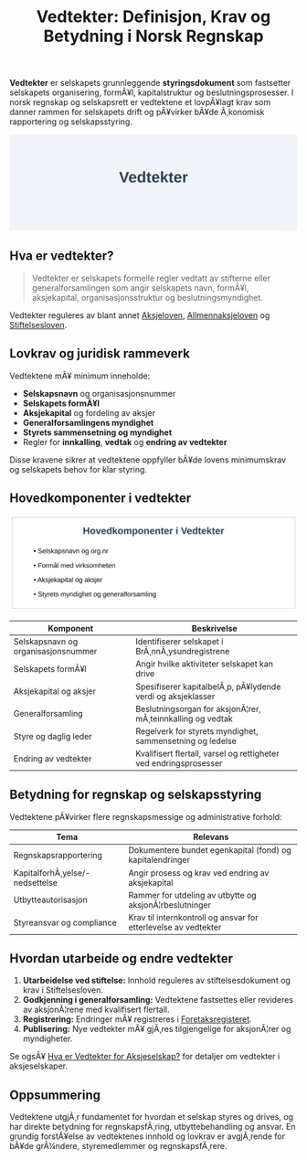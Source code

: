 ﻿---
title: "Vedtekter: Definisjon, Krav og Betydning i Norsk Regnskap"
meta_title: "Vedtekter: Definisjon, Krav og Betydning i Norsk Regnskap"
meta_description: '**Vedtekter** er selskapets grunnleggende **styringsdokument** som fastsetter selskapets organisering, formÃ¥l, kapitalstruktur og beslutningsprosesser. I norsk...'
slug: vedtekter
type: blog
layout: pages/single
---

**Vedtekter** er selskapets grunnleggende **styringsdokument** som fastsetter selskapets organisering, formÃ¥l, kapitalstruktur og beslutningsprosesser. I norsk regnskap og selskapsrett er vedtektene et lovpÃ¥lagt krav som danner rammen for selskapets drift og pÃ¥virker bÃ¥de Ã¸konomisk rapportering og selskapsstyring.

![Illustrasjon av vedtekter-begrep](vedtekter-image.svg)

## Hva er vedtekter?

> Vedtekter er selskapets formelle regler vedtatt av stifterne eller generalforsamlingen som angir selskapets navn, formÃ¥l, aksjekapital, organisasjonsstruktur og beslutningsmyndighet.

Vedtekter reguleres av blant annet [Aksjeloven](/blogs/regnskap/hva-er-aksjeloven "Hva er Aksjeloven? Regler for Aksjeselskaper i Norge"), [Allmennaksjeloven](/blogs/regnskap/hva-er-asa "Hva er ASA? Allmennaksjeselskap i Norge") og [Stiftelsesloven](/blogs/regnskap/hva-er-stiftelse "Hva er Stiftelse? En guide til stiftelsesprosessen").

## Lovkrav og juridisk rammeverk

Vedtektene mÃ¥ minimum inneholde:

* **Selskapsnavn** og organisasjonsnummer
* **Selskapets formÃ¥l**
* **Aksjekapital** og fordeling av aksjer
* **Generalforsamlingens myndighet**
* **Styrets sammensetning og myndighet**
* Regler for **innkalling**, **vedtak** og **endring av vedtekter**

Disse kravene sikrer at vedtektene oppfyller bÃ¥de lovens minimumskrav og selskapets behov for klar styring.

## Hovedkomponenter i vedtekter

![Hovedkomponenter i vedtekter](vedtekter-components.svg)

| Komponent                         | Beskrivelse                                                    |
|-----------------------------------|----------------------------------------------------------------|
| Selskapsnavn og organisasjonsnummer | Identifiserer selskapet i BrÃ¸nnÃ¸ysundregistrene                  |
| Selskapets formÃ¥l                  | Angir hvilke aktiviteter selskapet kan drive                   |
| Aksjekapital og aksjer             | Spesifiserer kapitalbelÃ¸p, pÃ¥lydende verdi og aksjeklasser      |
| Generalforsamling                  | Beslutningsorgan for aksjonÃ¦rer, mÃ¸teinnkalling og vedtak      |
| Styre og daglig leder               | Regelverk for styrets myndighet, sammensetning og ledelse       |
| Endring av vedtekter               | Kvalifisert flertall, varsel og rettigheter ved endringsprosesser |

## Betydning for regnskap og selskapsstyring

Vedtektene pÃ¥virker flere regnskapsmessige og administrative forhold:

| Tema                      | Relevans                                                       |
|---------------------------|----------------------------------------------------------------|
| Regnskapsrapportering     | Dokumentere bundet egenkapital (fond) og kapitalendringer       |
| KapitalforhÃ¸yelse/-nedsettelse | Angir prosess og krav ved endring av aksjekapital       |
| Utbytteautorisasjon       | Rammer for utdeling av utbytte og aksjonÃ¦rbeslutninger         |
| Styreansvar og compliance  | Krav til internkontroll og ansvar for etterlevelse av vedtekter |

## Hvordan utarbeide og endre vedtekter

1. **Utarbeidelse ved stiftelse:** Innhold reguleres av stiftelsesdokument og krav i Stiftelsesloven.
2. **Godkjenning i generalforsamling:** Vedtektene fastsettes eller revideres av aksjonÃ¦rene med kvalifisert flertall.
3. **Registrering:** Endringer mÃ¥ registreres i [Foretaksregisteret](/blogs/regnskap/hva-er-foretaksregisteret "Hva er Foretaksregisteret? Enhetsregister, Org.nr og Selskapsregister").
4. **Publisering:** Nye vedtekter mÃ¥ gjÃ¸res tilgjengelige for aksjonÃ¦rer og myndigheter.

Se ogsÃ¥ [Hva er Vedtekter for Aksjeselskap?](/blogs/regnskap/hva-er-vedtekter-for-aksjeselskap "Hva er Vedtekter for Aksjeselskap? Krav og Innhold") for detaljer om vedtekter i aksjeselskaper.

## Oppsummering

Vedtektene utgjÃ¸r fundamentet for hvordan et selskap styres og drives, og har direkte betydning for regnskapsfÃ¸ring, utbyttebehandling og ansvar. En grundig forstÃ¥else av vedtektenes innhold og lovkrav er avgjÃ¸rende for bÃ¥de grÃ¼ndere, styremedlemmer og regnskapsfÃ¸rere.





